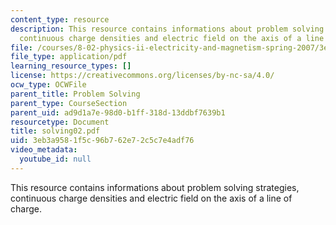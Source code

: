 ```yaml
---
content_type: resource
description: This resource contains informations about problem solving strategies,
  continuous charge densities and electric field on the axis of a line of charge.
file: /courses/8-02-physics-ii-electricity-and-magnetism-spring-2007/3eb3a9581f5c96b762e72c5c7e4adf76_solving02.pdf
file_type: application/pdf
learning_resource_types: []
license: https://creativecommons.org/licenses/by-nc-sa/4.0/
ocw_type: OCWFile
parent_title: Problem Solving
parent_type: CourseSection
parent_uid: ad9d1a7e-98d0-b1ff-318d-13ddbf7639b1
resourcetype: Document
title: solving02.pdf
uid: 3eb3a958-1f5c-96b7-62e7-2c5c7e4adf76
video_metadata:
  youtube_id: null
---
```

This resource contains informations about problem solving strategies, continuous charge densities and electric field on the axis of a line of charge.